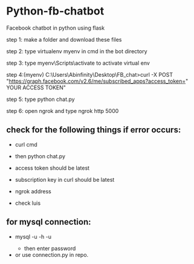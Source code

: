 # Python-fb-chatbot
Facebook chatbot in python using flask

step 1: make a folder and download these files

step 2: type virtualenv myenv in cmd in the bot directory

step 3: type myenv\Scripts\activate  to activate virtual env

step 4:(myenv) C:\Users\Abinfinity\Desktop\FB_chat>curl -X POST "https://graph.facebook.com/v2.6/me/subscribed_apps?access_token=" YOUR ACCESS TOKEN"

step 5: type python chat.py

step 6: open ngrok and type ngrok http 5000

## check for the following things if error occurs:

- curl cmd

- then python chat.py

- access token should be latest

- subscription key in curl should be latest

- ngrok address

- check luis

## for mysql connection:

- mysql -u <username> -h <hosturl> -u
  - then enter password
- or use connection.py in repo.

